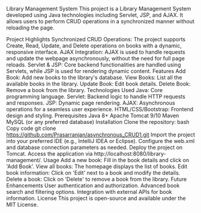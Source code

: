 Library Management System
This project is a Library Management System developed using Java technologies including Servlet, JSP, and AJAX. It allows users to perform CRUD operations in a synchronized manner without reloading the page.

Project Highlights
Synchronized CRUD Operations: The project supports Create, Read, Update, and Delete operations on books with a dynamic, responsive interface.
AJAX Integration: AJAX is used to handle requests and update the webpage asynchronously, without the need for full page reloads.
Servlet & JSP: Core backend functionalities are handled using Servlets, while JSP is used for rendering dynamic content.
Features
Add Book: Add new books to the library's database.
View Books: List all the available books in the library.
Update Book: Edit book details.
Delete Book: Remove a book from the library.
Technologies Used
Java: Core programming language.
Servlet: Backend logic to handle HTTP requests and responses.
JSP: Dynamic page rendering.
AJAX: Asynchronous operations for a seamless user experience.
HTML/CSS/Bootstrap: Frontend design and styling.
Prerequisites
Java 8+
Apache Tomcat 9/10
Maven
MySQL (or any preferred database)
Installation
Clone the repository:
bash
Copy code
git clone https://github.com/Prasarranjan/asynchronous_CRUD1.git
Import the project into your preferred IDE (e.g., IntelliJ IDEA or Eclipse).
Configure the web.xml and database connection parameters as needed.
Deploy the project on Tomcat.
Access the application via http://localhost:8080/library-management/.
Usage
Add a new book: Fill in the book details and click on 'Add Book'.
View all books: The homepage displays the list of books.
Edit book information: Click on 'Edit' next to a book and modify the details.
Delete a book: Click on 'Delete' to remove a book from the library.
Future Enhancements
User authentication and authorization.
Advanced book search and filtering options.
Integration with external APIs for book information.
License
This project is open-source and available under the MIT License.

